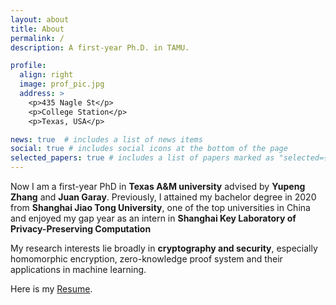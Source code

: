 ```yaml
---
layout: about
title: About
permalink: /
description: A first-year Ph.D. in TAMU.

profile:
  align: right
  image: prof_pic.jpg
  address: >
    <p>435 Nagle St</p>
    <p>College Station</p>
    <p>Texas, USA</p>

news: true  # includes a list of news items
social: true # includes social icons at the bottom of the page
selected_papers: true # includes a list of papers marked as "selected={true}"
---
```


Now I am a first-year PhD in **Texas A&M university** advised by **Yupeng Zhang** and **Juan Garay**. Previously, I attained my bachelor degree in 2020 from **Shanghai Jiao Tong University**, one of the top universities in China and enjoyed my gap year as an intern in **Shanghai Key Laboratory of Privacy-Preserving Computation**

My research interests lie broadly in **cryptography and security**, especially homomorphic encryption, zero-knowledge proof system and their applications in machine learning.

Here is my [Resume](https://liutianyi.site/assets/tianyi_resume.pdf).
